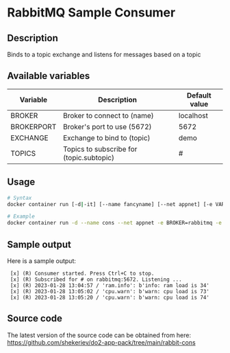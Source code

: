# RabbitMQ Sample Consumer

## Description

Binds to a topic exchange and listens for messages based on a topic

## Available variables

| Variable   | Description                                 | Default value  |
| ---------- | ------------------------------------------- | -------------- |
| BROKER     | Broker to connect to (name)                 | localhost      |
| BROKERPORT | Broker's port to use (5672)                 | 5672           |
| EXCHANGE   | Exchange to bind to (topic)                 | demo           |
| TOPICS     | Topics to subscribe for (topic.subtopic)    | #              |

## Usage

```bash
# Syntax
docker container run [-d|-it] [--name fancyname] [--net appnet] [-e VAR1=VALUE1 -e ...] shekeriev/rabbit-cons 

# Example
docker container run -d --name cons --net appnet -e BROKER=rabbitmq -e BROKERPORT=5672 -e EXCHANGE=demo -e TOPICS='demo.*' shekeriev/rabbit-cons
```

## Sample output

Here is a sample output:

```text
 [x] (R) Consumer started. Press Ctrl+C to stop.
 [x] (R) Subscribed for # on rabbitmq:5672. Listening ...
 [x] (R) 2023-01-28 13:04:57 / 'ram.info': b'info: ram load is 34'
 [x] (R) 2023-01-28 13:05:02 / 'cpu.warn': b'warn: cpu load is 73'
 [x] (R) 2023-01-28 13:05:20 / 'cpu.warn': b'warn: cpu load is 74'
```

## Source code

The latest version of the source code can be obtained from here: <https://github.com/shekeriev/do2-app-pack/tree/main/rabbit-cons>
